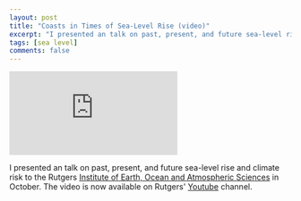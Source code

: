 ```yaml
---
layout: post
title: "Coasts in Times of Sea-Level Rise (video)"
excerpt: "I presented an talk on past, present, and future sea-level rise and climate risk to the Rutgers Institute of Earth, Ocean and Atmospheric Sciences in October. "
tags: [sea level]
comments: false
---
```


<iframe  src="https://www.youtube.com/embed/4pcnkokIXpQ" frameborder="0" allowfullscreen></iframe>

<br />

I presented an talk on past, present, and future sea-level rise and climate risk to the Rutgers [Institute of Earth, Ocean and Atmospheric Sciences](http://eoas.rutgers.edu/) in October.  The video is now available on Rutgers' [Youtube](https://youtu.be/4pcnkokIXpQ) channel.